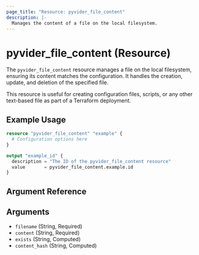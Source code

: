 ```yaml
---
page_title: "Resource: pyvider_file_content"
description: |-
  Manages the content of a file on the local filesystem.
---
```


# pyvider_file_content (Resource)

The `pyvider_file_content` resource manages a file on the local filesystem, ensuring its content matches the configuration. It handles the creation, update, and deletion of the specified file.

This resource is useful for creating configuration files, scripts, or any other text-based file as part of a Terraform deployment.

## Example Usage

```terraform
resource "pyvider_file_content" "example" {
  # Configuration options here
}

output "example_id" {
  description = "The ID of the pyvider_file_content resource"
  value       = pyvider_file_content.example.id
}

```

## Argument Reference

## Arguments

- `filename` (String, Required)
- `content` (String, Required)
- `exists` (String, Computed)
- `content_hash` (String, Computed)
